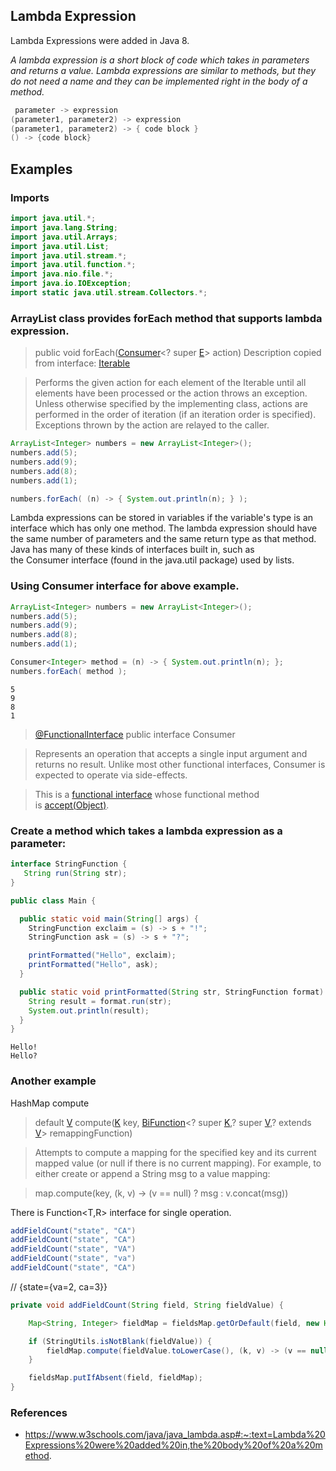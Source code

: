 ## Lambda Expression

Lambda Expressions were added in Java 8.

*A lambda expression is a short block of code which takes in parameters and returns a value. Lambda expressions are similar to methods, but they do not need a name and they can be implemented right in the body of a method.*

```java
 parameter -> expression 
(parameter1, parameter2) -> expression 
(parameter1, parameter2) -> { code block } 
() -> {code block} 
```
  

## Examples

### Imports
```java
import java.util.*;
import java.lang.String;
import java.util.Arrays;
import java.util.List;
import java.util.stream.*;
import java.util.function.*;
import java.nio.file.*;
import java.io.IOException;
import static java.util.stream.Collectors.*;
```

### ArrayList class provides forEach method that supports lambda expression.

> public void forEach([Consumer](https://docs.oracle.com/javase/8/docs/api/java/util/function/Consumer.html "interface in java.util.function")<? super [E](https://docs.oracle.com/javase/8/docs/api/java/util/ArrayList.html "type parameter in ArrayList")> action)
> Description copied from interface: [Iterable](https://docs.oracle.com/javase/8/docs/api/java/lang/Iterable.html#forEach-java.util.function.Consumer-)

> Performs the given action for each element of the Iterable until all elements have been processed or the action throws an exception. Unless otherwise specified by the implementing class, actions are performed in the order of iteration (if an iteration order is specified). Exceptions thrown by the action are relayed to the caller.

```java
ArrayList<Integer> numbers = new ArrayList<Integer>();
numbers.add(5);
numbers.add(9);
numbers.add(8);
numbers.add(1);

numbers.forEach( (n) -> { System.out.println(n); } );
```
Lambda expressions can be stored in variables if the variable's type is an interface which has only one method. The lambda expression should have the same number of parameters and the same return type as that method. Java has many of these kinds of interfaces built in, such as the Consumer interface (found in the java.util package) used by lists.

### Using Consumer interface for above example.
```java
ArrayList<Integer> numbers = new ArrayList<Integer>();
numbers.add(5);
numbers.add(9);
numbers.add(8);
numbers.add(1);

Consumer<Integer> method = (n) -> { System.out.println(n); };
numbers.forEach( method );
```
```
5
9
8
1
```
  

> [@FunctionalInterface](https://docs.oracle.com/javase/8/docs/api/java/lang/FunctionalInterface.html)
> public interface Consumer<T>

> Represents an operation that accepts a single input argument and returns no result. Unlike most other functional interfaces, Consumer is expected to operate via side-effects.

> This is a [functional interface](https://docs.oracle.com/javase/8/docs/api/java/util/function/package-summary.html) whose functional method is [accept(Object)](https://docs.oracle.com/javase/8/docs/api/java/util/function/Consumer.html#accept-T-).

### Create a method which takes a lambda expression as a parameter:
```java
interface StringFunction {
   String run(String str);
}

public class Main {

  public static void main(String[] args) {
    StringFunction exclaim = (s) -> s + "!";
    StringFunction ask = (s) -> s + "?";

    printFormatted("Hello", exclaim);
    printFormatted("Hello", ask);
  }

  public static void printFormatted(String str, StringFunction format) {
    String result = format.run(str);
    System.out.println(result);
  }
}
```
```
Hello!
Hello?
```
###  Another example

HashMap  compute

> default [V](https://docs.oracle.com/javase/8/docs/api/java/util/Map.html) compute([K](https://docs.oracle.com/javase/8/docs/api/java/util/Map.html) key, [BiFunction](https://docs.oracle.com/javase/8/docs/api/java/util/function/BiFunction.html)<? super [K](https://docs.oracle.com/javase/8/docs/api/java/util/Map.html),? super [V](https://docs.oracle.com/javase/8/docs/api/java/util/Map.html),? extends [V](https://docs.oracle.com/javase/8/docs/api/java/util/Map.html)> remappingFunction)

> Attempts to compute a mapping for the specified key and its current mapped value (or null if there is no current mapping). For example, to either create or append a String msg to a value mapping:

> map.compute(key, (k, v) -> (v == null) ? msg : v.concat(msg))

There is Function<T,R> interface for single operation.

```java
addFieldCount("state", "CA")
addFieldCount("state", "CA")
addFieldCount("state", "VA")
addFieldCount("state", "va")
addFieldCount("state", "CA")
```
// {state={va=2, ca=3}}
```java
private void addFieldCount(String field, String fieldValue) {

	Map<String, Integer> fieldMap = fieldsMap.getOrDefault(field, new HashMap<>());

	if (StringUtils.isNotBlank(fieldValue)) {
		fieldMap.compute(fieldValue.toLowerCase(), (k, v) -> (v == null) ? 1 : v + 1);
	}

	fieldsMap.putIfAbsent(field, fieldMap);
}
```

### References
- https://www.w3schools.com/java/java_lambda.asp#:~:text=Lambda%20Expressions%20were%20added%20in,the%20body%20of%20a%20method.